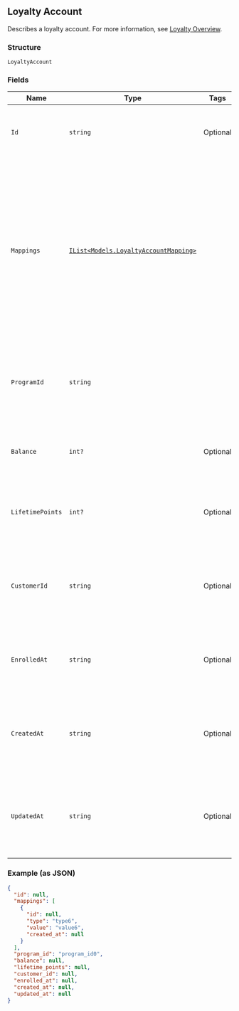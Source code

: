## Loyalty Account

Describes a loyalty account. For more information, see 
[Loyalty Overview](https://developer.squareup.com/docs/docs/loyalty/overview).

### Structure

`LoyaltyAccount`

### Fields

| Name | Type | Tags | Description |
|  --- | --- | --- | --- |
| `Id` | `string` | Optional | The Square-assigned ID of the loyalty account. |
| `Mappings` | [`IList<Models.LoyaltyAccountMapping>`](/doc/models/loyalty-account-mapping.md) |  | The list of mappings that the account is associated with. <br>Currently, a buyer can only be mapped to a loyalty account using <br>a phone number. Therefore, the list can only have one mapping. |
| `ProgramId` | `string` |  | The Square-assigned ID of the [loyalty program](#type-LoyaltyProgram) to which the account belongs. |
| `Balance` | `int?` | Optional | The available point balance in the loyalty account. |
| `LifetimePoints` | `int?` | Optional | The total points accrued during the lifetime of the account. |
| `CustomerId` | `string` | Optional | The Square-assigned ID of the [customer](#type-Customer) that is associated with the account. |
| `EnrolledAt` | `string` | Optional | The timestamp when enrollment occurred, in RFC 3339 format. |
| `CreatedAt` | `string` | Optional | The timestamp when the loyalty account was created, in RFC 3339 format. |
| `UpdatedAt` | `string` | Optional | The timestamp when the loyalty account was last updated, in RFC 3339 format. |

### Example (as JSON)

```json
{
  "id": null,
  "mappings": [
    {
      "id": null,
      "type": "type6",
      "value": "value6",
      "created_at": null
    }
  ],
  "program_id": "program_id0",
  "balance": null,
  "lifetime_points": null,
  "customer_id": null,
  "enrolled_at": null,
  "created_at": null,
  "updated_at": null
}
```

